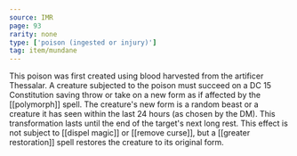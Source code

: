 ```yaml
---
source: IMR
page: 93
rarity: none
type: ['poison (ingested or injury)']
tag: item/mundane
---
```


This poison was first created using blood harvested from the artificer Thessalar. A creature subjected to the poison must succeed on a DC 15 Constitution saving throw or take on a new form as if affected by the [[polymorph]] spell. The creature's new form is a random beast or a creature it has seen within the last 24 hours (as chosen by the DM). This transformation lasts until the end of the target's next long rest. This effect is not subject to [[dispel magic]] or [[remove curse]], but a [[greater restoration]] spell restores the creature to its original form.

